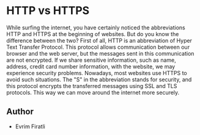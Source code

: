 # HTTP vs HTTPS

While surfing the internet, you have certainly noticed the abbreviations HTTP and HTTPS at the beginning of websites. But do you know the difference between the two?
First of all, HTTP is an abbreviation of Hyper Text Transfer Protocol. This protocol allows communication between our browser and the web server, but the messages sent in this communication are not encrypted. If we share sensitive information, such as name, address, credit card number information, with the website, we may experience security problems.
Nowadays, most websites use HTTPS to avoid such situations. The "S" in the abbreviation stands for security, and this protocol encrypts the transferred messages using SSL and TLS protocols. This way we can move around the internet more securely.

## Author

- Evrim Firatli
